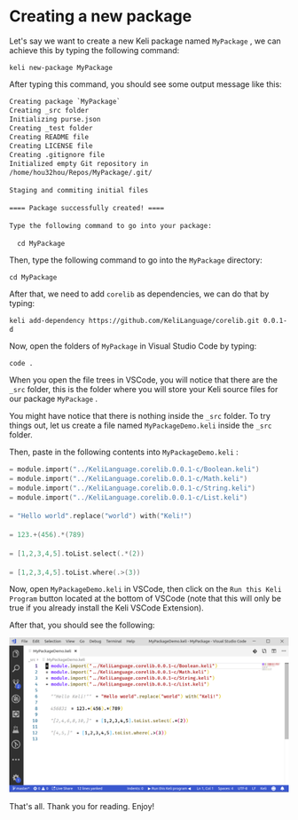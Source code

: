 # Creating a new package

Let's say we want to create a new Keli package named `MyPackage` , we can achieve this by typing the following command:

```text
keli new-package MyPackage
```

After typing this command, you should see some output message like this:

```text
Creating package `MyPackage`
Creating _src folder
Initializing purse.json
Creating _test folder
Creating README file
Creating LICENSE file
Creating .gitignore file
Initialized empty Git repository in /home/hou32hou/Repos/MyPackage/.git/

Staging and commiting initial files

==== Package successfully created! ====

Type the following command to go into your package:

  cd MyPackage

```

Then, type the following command to go into the `MyPackage` directory:

```text
cd MyPackage
```

After that, we need to add `corelib` as dependencies, we can do that by typing:

```text
keli add-dependency https://github.com/KeliLanguage/corelib.git 0.0.1-d
```

Now, open the folders of `MyPackage` in Visual Studio Code by typing:

```text
code .
```

When you open the file trees in VSCode, you will notice that there are the `_src` folder, this is the folder where you will store your Keli source files for our package `MyPackage` .

You might have notice that there is nothing inside the `_src` folder. To try things out, let us create a file named `MyPackageDemo.keli` inside the `_src` folder.

Then, paste in the following contents into `MyPackageDemo.keli` :

```c
= module.import("../KeliLanguage.corelib.0.0.1-c/Boolean.keli")
= module.import("../KeliLanguage.corelib.0.0.1-c/Math.keli")
= module.import("../KeliLanguage.corelib.0.0.1-c/String.keli")
= module.import("../KeliLanguage.corelib.0.0.1-c/List.keli")

= "Hello world".replace("world") with("Keli!")

= 123.+(456).*(789)

= [1,2,3,4,5].toList.select(.*(2))

= [1,2,3,4,5].toList.where(.>(3))
```

Now, open `MyPackageDemo.keli` in VSCode, then click on the `Run this Keli Program` button located at the bottom of VSCode \(note that this will only be true if you already install the Keli VSCode Extension\). 

After that, you should see the following:

![Output of each expression is shown after pressing \[Run this Keli program\]](../.gitbook/assets/image%20%281%29.png)

That's all. Thank you for reading. Enjoy!

